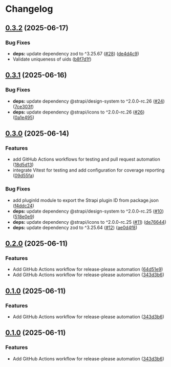 # Changelog

## [0.3.2](https://github.com/ChristopheCVB/strapi-plugin-qr-code/compare/v0.3.1...v0.3.2) (2025-06-17)


### Bug Fixes

* **deps:** update dependency zod to ^3.25.67 ([#28](https://github.com/ChristopheCVB/strapi-plugin-qr-code/issues/28)) ([de4d4c9](https://github.com/ChristopheCVB/strapi-plugin-qr-code/commit/de4d4c980d3efdad33569c174dbafbffe043d758))
* Validate uniqueness of uids ([b8f7d1f](https://github.com/ChristopheCVB/strapi-plugin-qr-code/commit/b8f7d1f5eef8305701e4c76bc5ba42dea1590609))

## [0.3.1](https://github.com/ChristopheCVB/strapi-plugin-qr-code/compare/v0.3.0...v0.3.1) (2025-06-16)


### Bug Fixes

* **deps:** update dependency @strapi/design-system to ^2.0.0-rc.26 ([#24](https://github.com/ChristopheCVB/strapi-plugin-qr-code/issues/24)) ([7ce303f](https://github.com/ChristopheCVB/strapi-plugin-qr-code/commit/7ce303fc4c646161bac063a71727f5177d9c46af))
* **deps:** update dependency @strapi/icons to ^2.0.0-rc.26 ([#26](https://github.com/ChristopheCVB/strapi-plugin-qr-code/issues/26)) ([0a1e495](https://github.com/ChristopheCVB/strapi-plugin-qr-code/commit/0a1e4955b8f883457f8c7584fc54b6b1ab58ad60))

## [0.3.0](https://github.com/ChristopheCVB/strapi-plugin-qr-code/compare/v0.2.0...v0.3.0) (2025-06-14)


### Features

* add GitHub Actions workflows for testing and pull request automation ([18d5d13](https://github.com/ChristopheCVB/strapi-plugin-qr-code/commit/18d5d1330f67dcc68f87586fbdac4357a221878e))
* integrate Vitest for testing and add configuration for coverage reporting ([09d55fa](https://github.com/ChristopheCVB/strapi-plugin-qr-code/commit/09d55fa1eb7de786ef7ff468c0faa31354af75a0))


### Bug Fixes

* add pluginId module to export the Strapi plugin ID from package.json ([f4ddc24](https://github.com/ChristopheCVB/strapi-plugin-qr-code/commit/f4ddc24c3f72dec7592930647d546e1e1df87a8b))
* **deps:** update dependency @strapi/design-system to ^2.0.0-rc.25 ([#10](https://github.com/ChristopheCVB/strapi-plugin-qr-code/issues/10)) ([518e0e9](https://github.com/ChristopheCVB/strapi-plugin-qr-code/commit/518e0e954b858bdd199125366a4de138d4257920))
* **deps:** update dependency @strapi/icons to ^2.0.0-rc.25 ([#11](https://github.com/ChristopheCVB/strapi-plugin-qr-code/issues/11)) ([de76644](https://github.com/ChristopheCVB/strapi-plugin-qr-code/commit/de76644ad53b9a7c38e584057b5b1cc0bc318a85))
* **deps:** update dependency zod to ^3.25.64 ([#12](https://github.com/ChristopheCVB/strapi-plugin-qr-code/issues/12)) ([ae0d4f8](https://github.com/ChristopheCVB/strapi-plugin-qr-code/commit/ae0d4f84db73ac6fc0773f8c5e6b70b1f58befc2))

## [0.2.0](https://github.com/ChristopheCVB/strapi-plugin-qr-code/compare/v0.1.0...v0.2.0) (2025-06-11)


### Features

* Add GitHub Actions workflow for release-please automation ([64d51e9](https://github.com/ChristopheCVB/strapi-plugin-qr-code/commit/64d51e95b9067af94347c2eba5aa50a927b92663))
* Add GitHub Actions workflow for release-please automation ([343d3b6](https://github.com/ChristopheCVB/strapi-plugin-qr-code/commit/343d3b6977572f83edb429cbb4967570c3ae13bd))

## [0.1.0](https://github.com/ChristopheCVB/strapi-plugin-qr-code/compare/0.0.1...v0.1.0) (2025-06-11)


### Features

* Add GitHub Actions workflow for release-please automation ([343d3b6](https://github.com/ChristopheCVB/strapi-plugin-qr-code/commit/343d3b6977572f83edb429cbb4967570c3ae13bd))

## [0.1.0](https://github.com/ChristopheCVB/strapi-plugin-qr-code/compare/0.0.1...v0.1.0) (2025-06-11)


### Features

* Add GitHub Actions workflow for release-please automation ([343d3b6](https://github.com/ChristopheCVB/strapi-plugin-qr-code/commit/343d3b6977572f83edb429cbb4967570c3ae13bd))
